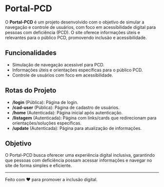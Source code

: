 # Portal-PCD

O **Portal-PCD** é um projeto desenvolvido com o objetivo de simular a navegação e controle de usuários, com foco em acessibilidade digital para pessoas com deficiência (PCD). O site oferece informações úteis e relevantes para o público PCD, promovendo inclusão e acessibilidade.

## Funcionalidades

- Simulação de navegação acessível para PCD.
- Informações úteis e orientações específicas para o público PCD.
- Controle de usuários com foco em acessibilidade.

## Rotas do Projeto

- **/login** (Pública): Página de login.
- **/cad-user** (Pública): Página de cadastro de usuários.
- **/home** (Autenticada): Página inicial após autenticação.
- **/listagem** (Autenticada): Página com links/cards que redirecionam para orientações/soluções específicas.
- **/update** (Autenticada): Página para atualização de informações.

## Objetivo

O Portal-PCD busca oferecer uma experiência digital inclusiva, garantindo que pessoas com deficiência possam acessar informações e navegar no site de forma simples e eficiente.

---
Feito com ❤️ para promover a inclusão digital.